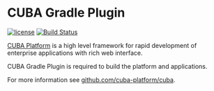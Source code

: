 # CUBA Gradle Plugin

[![license](https://img.shields.io/badge/license-Apache%20License%202.0-blue.svg?style=flat)](http://www.apache.org/licenses/LICENSE-2.0) [![Build Status](https://travis-ci.org/cuba-platform/cuba-gradle-plugin.svg?branch=master)](https://travis-ci.org/cuba-platform/cuba-gradle-plugin)

[CUBA Platform](https://www.cuba-platform.com) is a high level framework for rapid development of enterprise applications with rich web interface.

CUBA Gradle Plugin is required to build the platform and applications.

For more information see [github.com/cuba-platform/cuba](https://github.com/cuba-platform/cuba).
